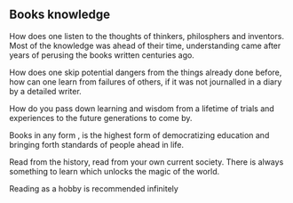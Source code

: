 ## Books knowledge 

How does one listen to the thoughts of thinkers, philosphers and inventors.
Most of the knowledge was ahead of their time, understanding came after years of perusing the books written centuries ago.

How does one skip potential dangers from the things already done before, how can one learn from failures of others, if it was not journalled in a diary by a detailed writer.

How do you pass down learning and wisdom from a lifetime of trials and experiences to the future generations to come by.

Books in any form , is the highest form of democratizing education and bringing forth standards of people ahead in life.

Read from the history,  read from your own current society. There is always something to learn which unlocks the magic of the world. 

Reading as a hobby is recommended infinitely 
